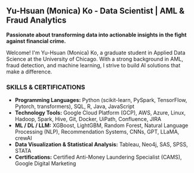 <!--
**yuhsuanko/yuhsuanko** is a ✨ _special_ ✨ repository because its `README.md` (this file) appears on your GitHub profile.

Here are some ideas to get you started:

- 🔭 I’m currently working on ...
- 🌱 I’m currently learning ...
- 👯 I’m looking to collaborate on ...
- 🤔 I’m looking for help with ...
- 💬 Ask me about ...
- 📫 How to reach me: ...
- 😄 Pronouns: ...
- ⚡ Fun fact: ...
-->

## Yu-Hsuan (Monica) Ko - Data Scientist | AML & Fraud Analytics

**Passionate about transforming data into actionable insights in the fight against financial crime.**

Welcome! I'm Yu-Hsuan (Monica) Ko, a graduate student in Applied Data Science at the University of Chicago. With a strong background in AML, fraud detection, and machine learning, I strive to build AI solutions that make a difference.


### SKILLS & CERTIFICATIONS
- **Programming Languages:** Python (scikit-learn, PySpark, TensorFlow, Pytorch, transformers), SQL, R, Java, JavaScript
- **Technology Tools:** Google Cloud Platform (GCP), AWS, Azure, Linux, Hadoop, Spark, Hive, Git, Docker, UiPath, Confluence, JIRA
- **ML / DL / LLM:** XGBoost, LightGBM, Random Forest, Natural Language Processing (NLP), Recommendation Systems, CNNs, GPT, LLaMA, crewAI
- **Data Visualization & Statistical Analysis:** Tableau, Neo4j, SAS, SPSS, STATA
- **Certifications:** Certified Anti-Money Laundering Specialist (CAMS), Google Digital Marketing
